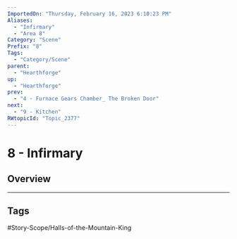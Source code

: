 ```yaml
---
ImportedOn: "Thursday, February 16, 2023 6:10:23 PM"
Aliases:
  - "Infirmary"
  - "Area 8"
Category: "Scene"
Prefix: "8"
Tags:
  - "Category/Scene"
parent:
  - "Hearthforge"
up:
  - "Hearthforge"
prev:
  - "4 - Furnace Gears Chamber_ The Broken Door"
next:
  - "9 - Kitchen"
RWtopicId: "Topic_2377"
---
```

# 8 - Infirmary
## Overview

---
## Tags
#Story-Scope/Halls-of-the-Mountain-King

